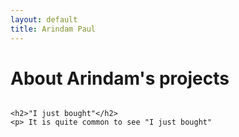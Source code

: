 ```yaml
---
layout: default
title: Arindam Paul
---
```


<div class="post">
	<h1 class="pageTitle">About Arindam's projects</h1>
	<img src="{{ '/assets/img/preview.jpg' | prepend: site.baseurl }}" alt="">

	<h2>"I just bought"</h2>
	<p> It is quite common to see "I just bought"

</div>
